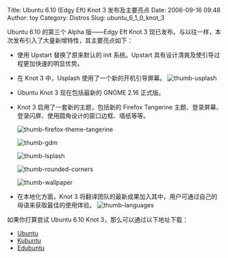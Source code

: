 Title: Ubuntu 6.10 (Edgy Eft) Knot 3 发布及主要亮点
Date: 2006-09-16 09:48
Author: toy
Category: Distros
Slug: ubuntu_6_1_0_knot_3

Ubuntu 6.10 的第三个 Alpha 版——Edgy Eft Knot 3
现已发布。与以往一样，本次发布引入了大量新增特性，其主要亮点如下：

-   使用 Upstart 替换了原来默认的 init 系统。Upstart
    具有设计清爽及使引导过程更加快速的明显优势。
-   在 Knot 3 中，Usplash 使用了一个新的开机引导屏幕。
    ![thumb-usplash](http://i.linuxtoy.org/i/thumb-usplash.png)
-   Ubuntu Knot 3 现在包括最新的 GNOME 2.16 正式版。
-   Knot 3 启用了一套新的主题，包括新的 Firefox Tangerine
    主题、登录屏幕、登录闪屏、使用圆角设计的窗口边框、墙纸等等。

    ![thumb-firefox-theme-tangerine](http://i.linuxtoy.org/i/thumb-firefox-theme-tangerine.png)

    ![thumb-gdm](http://i.linuxtoy.org/i/thumb-gdm.png)

    ![thumb-lsplash](http://i.linuxtoy.org/i/thumb-lsplash.png)

    ![thumb-rounded-corners](http://i.linuxtoy.org/i/thumb-rounded-corners.png)

    ![thumb-wallpaper](http://i.linuxtoy.org/i/thumb-wallpaper.png)

-   在本地化方面，Knot 3
    将翻译团队的最新成果加入其中，用户可通过自己的母语来获取最佳的使用体验。
    ![thumb-languages](http://i.linuxtoy.org/i/thumb-languages.png)

如果你打算尝试 Ubuntu 6.10 Knot 3，那么可以通过以下地址下载：

-   [Ubuntu](http://cdimage.ubuntu.com/releases/edgy/knot-3/)
-   [Kubuntu](http://cdimage.ubuntu.com/kubuntu/releases/edgy/knot-3/)
-   [Edubuntu](http://cdimage.ubuntu.com/edubuntu/releases/edgy/knot-3/)

